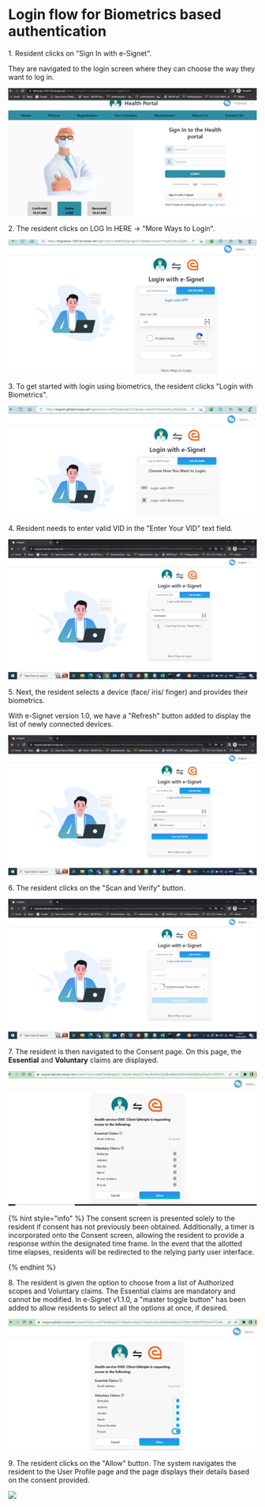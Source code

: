 # Login flow for Biometrics based authentication

1\. Resident clicks on "Sign In with e-Signet". 

They are navigated to the login screen where they can choose the way they want to log in.

![](_images/1-login-screen.png)

2\. The resident clicks on LOG In HERE -> "More Ways to Login".

![](_images/2-login-here.png)

3\. To get started with login using biometrics, the resident clicks "Login with Biometrics".

![](_images/3-bio-moreways.png)

4\. Resident needs to enter valid VID in the "Enter Your VID" text field.

![](_images/4-bio-vid.png)

5\. Next, the resident selects a device (face/ iris/ finger) and provides their biometrics.

With e-Signet version 1.0, we have a "Refresh" button added to display the list of newly connected devices.

![](_images/5-select-device.png)

6\. The resident clicks on the "Scan and Verify" button.

![](_images/6-scan-and-verify.png)

7\. The resident is then navigated to the Consent page. On this page, the **Essential** and **Voluntary** claims are displayed.

![](_images/7-not-allowed-claims.png)

{% hint style="info" %}
The consent screen is presented solely to the resident if consent has not previously been obtained. Additionally, a timer is incorporated onto the Consent screen, allowing the resident to provide a response within the designated time frame. In the event that the allotted time elapses, residents will be redirected to the relying party user interface.

{% endhint %}

8\. The resident is given the option to choose from a list of Authorized scopes and Voluntary claims. The Essential claims are mandatory and cannot be modified. In e-Signet v1.1.0, a "master toggle button" has been added to allow residents to select all the options at once, if desired.

![](_images/8-claims.png)

9\. The resident clicks on the "Allow" button. The system navigates the resident to the User Profile page and the page displays their details based on the consent provided.

![](\_images/9-final.png)
